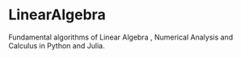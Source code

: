 # LinearAlgebra
Fundamental algorithms of Linear Algebra , Numerical Analysis and Calculus in Python and Julia.
